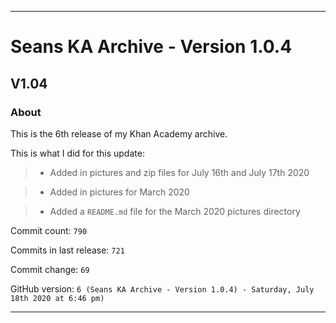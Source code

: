 
***

# Seans KA Archive - Version 1.0.4

## V1.04

### About

This is the 6th release of my Khan Academy archive.

This is what I did for this update:

> * Added in pictures and zip files for July 16th and July 17th 2020

> * Added in pictures for March 2020

> * Added a `README.md` file for the March 2020 pictures directory

Commit count: `790`

Commits in last release: `721`

Commit change: `69`

GitHub version: `6 (Seans KA Archive - Version 1.0.4) - Saturday, July 18th 2020 at 6:46 pm)`

***
